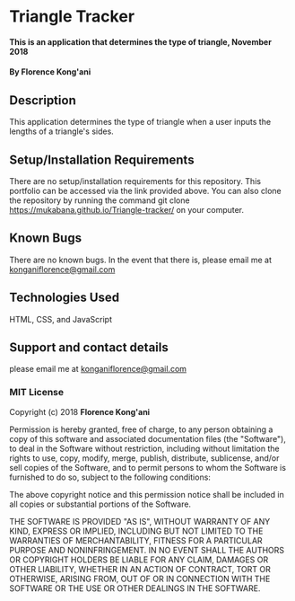 # Triangle Tracker
#### This is an application that determines the type of triangle, November 2018
#### By **Florence Kong'ani**
## Description
This application determines the type of triangle when a user inputs the lengths of a triangle's sides.
## Setup/Installation Requirements
There are no setup/installation requirements for this repository. This portfolio can be accessed via the link provided above. You can also clone the repository by running the command git clone https://mukabana.github.io/Triangle-tracker/ on your computer.
## Known Bugs
There are no known bugs. In the event that there is, please email me at konganiflorence@gmail.com
## Technologies Used
HTML, CSS, and JavaScript
## Support and contact details
please email me at konganiflorence@gmail.com
### MIT License
Copyright (c) 2018 **Florence Kong'ani**

Permission is hereby granted, free of charge, to any person obtaining a copy
of this software and associated documentation files (the "Software"), to deal
in the Software without restriction, including without limitation the rights
to use, copy, modify, merge, publish, distribute, sublicense, and/or sell
copies of the Software, and to permit persons to whom the Software is
furnished to do so, subject to the following conditions:

The above copyright notice and this permission notice shall be included in all
copies or substantial portions of the Software.

THE SOFTWARE IS PROVIDED "AS IS", WITHOUT WARRANTY OF ANY KIND, EXPRESS OR
IMPLIED, INCLUDING BUT NOT LIMITED TO THE WARRANTIES OF MERCHANTABILITY,
FITNESS FOR A PARTICULAR PURPOSE AND NONINFRINGEMENT. IN NO EVENT SHALL THE
AUTHORS OR COPYRIGHT HOLDERS BE LIABLE FOR ANY CLAIM, DAMAGES OR OTHER
LIABILITY, WHETHER IN AN ACTION OF CONTRACT, TORT OR OTHERWISE, ARISING FROM,
OUT OF OR IN CONNECTION WITH THE SOFTWARE OR THE USE OR OTHER DEALINGS IN THE
SOFTWARE.
